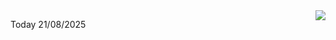 <img align="right" src="https://media.giphy.com/media/M9gbBd9nbDrOTu1Mqx/giphy.gif">


Today 21/08/2025
